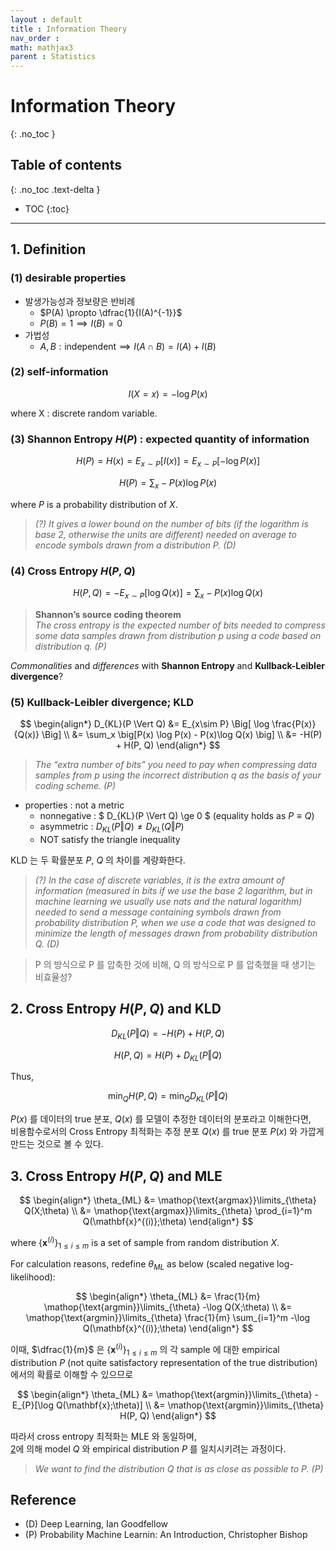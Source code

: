 ```yaml
---
layout : default
title : Information Theory
nav_order : 
math: mathjax3
parent : Statistics
---
```


# Information Theory
{: .no_toc }

## Table of contents
{: .no_toc .text-delta }

- TOC
{:toc}

---

## 1. Definition

### (1) desirable properties

 - 발생가능성과 정보량은 반비례  
    - $P(A) \propto \dfrac{1}{I(A)^{-1}}$
    - $P(B)=1 \implies I(B)=0$
 - 가법성  
    - $A,B:\text{independent} \implies I(A\cap B)=I(A)+I(B)$


### (2) self-information

$$ I(X=x) = - \log P(x) $$

where X : discrete random variable.


### (3) Shannon Entropy $H(P)$ : expected quantity of information

$$ H(P) = H(x) = E_{x \sim P} [I(x)] = E_{x \sim P} [- \log P(x)]$$

$$ H(P) = \sum_x -P(x) \log P(x) $$

where $P$ is a probability distribution of $X$.

> *(?) It gives a lower bound on the number of bits (if the logarithm is base 2, otherwise the units are different) needed on average to encode symbols drawn from a distribution P. (D)*


### (4) Cross Entropy $H(P,Q)$

$$ H(P,Q) = - E_{x \sim P} [\log Q(x)] = \sum_x -P(x) \log Q(x) $$

> **Shannon’s source coding theorem**  
*The cross entropy is the expected number of bits needed to compress some data samples drawn from distribution p using a code based on distribution q. (P)*

*Commonalities* and *differences* with **Shannon Entropy** and **Kullback-Leibler divergence**?


### (5) Kullback-Leibler divergence; KLD

$$ 
\begin{align*}
D_{KL}(P \Vert Q) 
&= E_{x\sim P} \Big[ \log \frac{P(x)}{Q(x)} \Big] \\
&= \sum_x \big[P(x) \log P(x) - P(x)\log Q(x) \big] \\
&= -H(P) + H(P, Q)
\end{align*}
$$

> *The “extra number of bits” you need to pay when compressing data samples from p using the incorrect distribution q as the basis of your coding scheme. (P)*

 - properties : not a metric
    - nonnegative : $ D_{KL}(P \Vert Q) \ge 0 $ (equality holds as $P \equiv Q$) 
    - asymmetric : $D_{KL}(P \Vert Q) \neq D_{KL}(Q \Vert P)$
    - NOT satisfy the triangle inequality 

KLD 는 두 확률분포 $P$, $Q$ 의 차이를 계량화한다.  

> *(?) In the case of discrete variables, it is the extra amount of information (measured in bits if we use the base 2 logarithm, but in machine learning we usually use nats and the natural logarithm) needed to send a message containing symbols drawn from probability distribution P, when we use a code that was designed to minimize the length of messages drawn from probability distribution Q. (D)*  

> P 의 방식으로 P 를 압축한 것에 비해, Q 의 방식으로 P 를 압축했을 때 생기는 비효율성?


## 2. Cross Entropy $H(P,Q)$ and KLD

$$ D_{KL}(P \Vert Q) = -H(P) + H(P,Q) $$

$$ H(P,Q) = H(P) + D_{KL}(P \Vert Q) $$

Thus,

$$ \min_{Q} H(P,Q) = \min_{Q} D_{KL}(P \Vert Q) $$

$P(x)$ 를 데이터의 true 분포, $Q(x)$ 를 모델이 추정한 데이터의 분포라고 이해한다면,  
비용함수로서의 Cross Entropy 최적화는 추정 분포 $Q(x)$ 를 true 분포 $P(x)$ 와 가깝게 만드는 것으로 볼 수 있다.

## 3. Cross Entropy $H(P,Q)$ and MLE

$$
\begin{align*}
\theta_{ML} &= \mathop{\text{argmax}}\limits_{\theta} Q(X;\theta) \\ 
&= \mathop{\text{argmax}}\limits_{\theta} \prod_{i=1}^m Q(\mathbf{x}^{(i)};\theta)
\end{align*}
$$

where $\{ \mathbf{x}^{(i)} \}_{1\le i \le m}$ is a set of sample from random distribution $X$.  

For calculation reasons, redefine $\theta_{ML}$ as below (scaled negative log-likelihood):

$$
\begin{align*}
\theta_{ML} &= \frac{1}{m} \mathop{\text{argmin}}\limits_{\theta} -\log Q(X;\theta) \\ 
&= \mathop{\text{argmin}}\limits_{\theta} \frac{1}{m} \sum_{i=1}^m -\log Q(\mathbf{x}^{(i)};\theta)
\end{align*}
$$

이때, $\dfrac{1}{m}$ 은 $\{ \mathbf{x}^{(i)} \}_{1\le i \le m}$ 의 각 sample 에 대한 empirical distribution $P$ (not quite satisfactory representation of the true distribution) 에서의 확률로 이해할 수 있으므로

$$ 
\begin{align*}
\theta_{ML} 
&= \mathop{\text{argmin}}\limits_{\theta} -E_{P}[\log Q(\mathbf{x};\theta)] \\
&= \mathop{\text{argmin}}\limits_{\theta} H(P, Q)
\end{align*}
$$

따라서 cross entropy 최적화는 MLE 와 동일하며,  
[2](#2-cross-entropy-hpq-and-kld)에 의해 model $Q$ 와 empirical distribution $P$ 를 일치시키려는 과정이다.

> *We want to find the distribution* $Q$ *that is as close as possible to* $P$*. (P)*


## Reference
- (D) Deep Learning, Ian Goodfellow  
- (P) Probability Machine Learnin: An Introduction, Christopher Bishop
